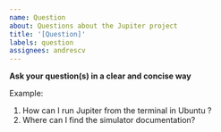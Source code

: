 ```yaml
---
name: Question
about: Questions about the Jupiter project
title: '[Question]'
labels: question
assignees: andrescv
---
```


**Ask your question(s) in a clear and concise way**

Example:

1. How can I run Jupiter from the terminal in Ubuntu ?
2. Where can I find the simulator documentation?
